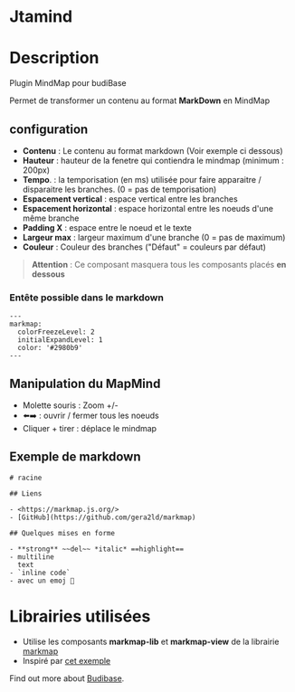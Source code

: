# Jtamind

# Description
Plugin MindMap pour budiBase

Permet de transformer un contenu au format **MarkDown** en MindMap

## configuration

- **Contenu** : Le contenu au format markdown (Voir exemple ci dessous)
- **Hauteur** : hauteur de la fenetre qui contiendra le mindmap (minimum : 200px)
- **Tempo**. : la temporisation (en ms) utilisée pour faire apparaitre / disparaitre les branches. (0 = pas de temporisation)
- **Espacement vertical** : espace vertical entre les branches 
- **Espacement horizontal** : espace horizontal entre les noeuds d'une même branche
- **Padding X** : espace entre le noeud et le texte
- **Largeur max** : largeur maximum d'une branche (0 = pas de maximum)
- **Couleur** : Couleur des branches ("Défaut" = couleurs par défaut)

> **Attention** : Ce composant masquera tous les composants placés **en dessous**

### Entête possible dans le markdown
```
---
markmap:
  colorFreezeLevel: 2
  initialExpandLevel: 1
  color: '#2980b9'
---
```


## Manipulation du MapMind

- Molette souris : Zoom +/-
- ⬅️➡️ : ouvrir / fermer tous les noeuds
- Cliquer + tirer : déplace le mindmap

## Exemple de markdown

```
# racine

## Liens

- <https://markmap.js.org/>
- [GitHub](https://github.com/gera2ld/markmap)

## Quelques mises en forme

- **strong** ~~del~~ *italic* ==highlight==
- multiline
  text
- `inline code`
- avec un emoj 🔶
```

# Librairies utilisées

- Utilise les composants **markmap-lib** et **markmap-view** de la librairie [markmap](https://markmap.js.org/docs/markmap) 
- Inspiré par [cet exemple](https://svelte.dev/repl/9499dbcf3f3240e4af42e38ab19cc9ea?version=3.47.0)

Find out more about [Budibase](https://github.com/Budibase/budibase).
